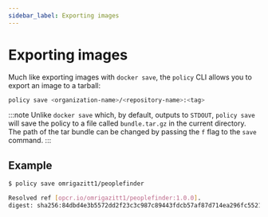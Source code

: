 ```yaml
---
sidebar_label: Exporting images
---
```


# Exporting images

Much like exporting images with `docker save`, the `policy` CLI allows you to export an 
image to a tarball:

```bash
policy save <organization-name>/<repository-name>:<tag>
```

:::note
Unlike `docker save` which, by default, outputs to `STDOUT`, `policy save` will save the 
policy to a file called `bundle.tar.gz` in the current directory. The path of the tar bundle
can be changed by passing the `f` flag to the `save` command.
:::

## Example

```bash
$ policy save omrigazitt1/peoplefinder

Resolved ref [opcr.io/omrigazitt1/peoplefinder:1.0.0].
digest: sha256:84dbd4e3b5572dd2f23c3c987c89443fdcb57af87d714ea296fc552192fb17e9
```
